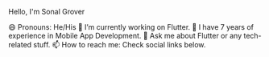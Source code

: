 Hello, I'm Sonal Grover

😄 Pronouns: He/His
🔭 I’m currently working on Flutter.
🌱 I have 7 years of experience in Mobile App Development.
💬 Ask me about Flutter or any tech-related stuff.
📫 How to reach me: Check social links below.

<!--
**sonalcodes/sonalcodes** is a ✨ _special_ ✨ repository because its `README.md` (this file) appears on your GitHub profile.

Here are some ideas to get you started:

- 🔭 I’m currently working on ...
- 🌱 I’m currently learning ...
- 👯 I’m looking to collaborate on ...
- 🤔 I’m looking for help with ...
- 💬 Ask me about ...
- 📫 How to reach me: ...
- 😄 Pronouns: ...
- ⚡ Fun fact: ...
-->
